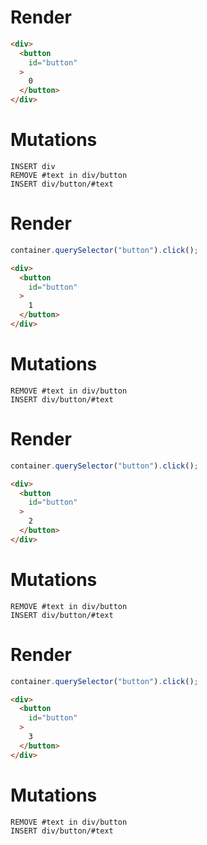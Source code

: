 # Render
```html
<div>
  <button
    id="button"
  >
    0
  </button>
</div>
```

# Mutations
```
INSERT div
REMOVE #text in div/button
INSERT div/button/#text
```

# Render
```js
container.querySelector("button").click();
```
```html
<div>
  <button
    id="button"
  >
    1
  </button>
</div>
```

# Mutations
```
REMOVE #text in div/button
INSERT div/button/#text
```

# Render
```js
container.querySelector("button").click();
```
```html
<div>
  <button
    id="button"
  >
    2
  </button>
</div>
```

# Mutations
```
REMOVE #text in div/button
INSERT div/button/#text
```

# Render
```js
container.querySelector("button").click();
```
```html
<div>
  <button
    id="button"
  >
    3
  </button>
</div>
```

# Mutations
```
REMOVE #text in div/button
INSERT div/button/#text
```
